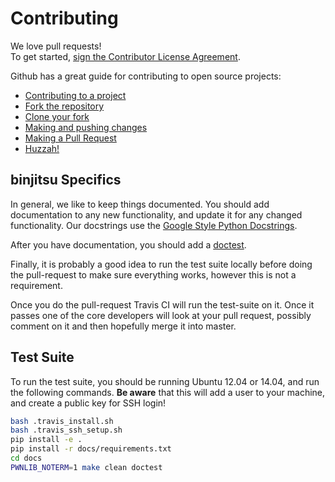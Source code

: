 # Contributing

We love pull requests!  
To get started, <a href="https://www.clahub.com/agreements/binjitsu/binjitsu">sign the Contributor License Agreement</a>.

Github has a great guide for contributing to open source projects:

- [Contributing to a project](https://guides.github.com/activities/forking/)
- [Fork the repository](https://guides.github.com/activities/forking/#fork)
- [Clone your fork](https://guides.github.com/activities/forking/#clone)
- [Making and pushing changes](https://guides.github.com/activities/forking/#making-changes)
- [Making a Pull Request](https://guides.github.com/activities/forking/#making-a-pull-request)
- [Huzzah!](https://guides.github.com/activities/forking/#huzzah)

## binjitsu Specifics

In general, we like to keep things documented.  You should add documentation to any new functionality, and update it for any changed functionality.  Our docstrings use the [Google Style Python Docstrings](https://sphinxcontrib-napoleon.readthedocs.org/en/latest/example_google.html#example-google).

After you have documentation, you should add a [doctest](https://docs.python.org/2/library/doctest.html).

Finally, it is probably a good idea to run the test suite locally before doing
the pull-request to make sure everything works, however this is not a
requirement.

Once you do the pull-request Travis CI will run the test-suite on it. Once it
passes one of the core developers will look at your pull request, possibly
comment on it and then hopefully merge it into master.

## Test Suite

To run the test suite, you should be running Ubuntu 12.04 or 14.04, and run the following commands.  **Be aware** that this will add a user to your machine, and create a public key for SSH login!

```sh
bash .travis_install.sh
bash .travis_ssh_setup.sh
pip install -e .
pip install -r docs/requirements.txt
cd docs
PWNLIB_NOTERM=1 make clean doctest
```
